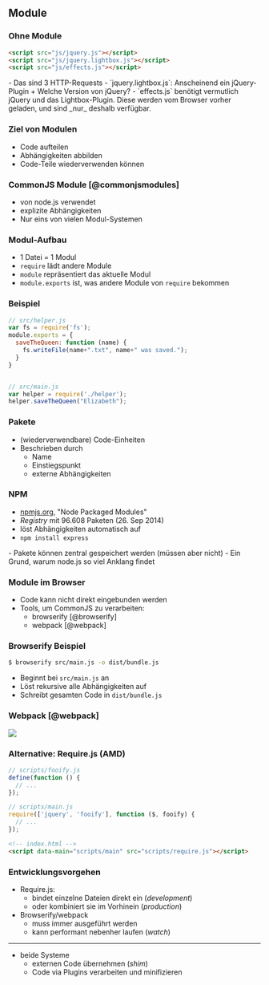## Module

### Ohne Module

```html
<script src="js/jquery.js"></script>
<script src="js/jquery.lightbox.js"></script>
<script src="js/effects.js"></script>
```

<aside class="notes">
- Das sind 3 HTTP-Requests
- `jquery.lightbox.js`: Anscheinend ein jQuery-Plugin
    + Welche Version von jQuery?
- `effects.js` benötigt vermutlich jQuery und das Lightbox-Plugin. Diese werden vom Browser vorher geladen, und sind _nur_ deshalb verfügbar.
</aside>

### Ziel von Modulen

- Code aufteilen
- Abhängigkeiten abbilden
- Code-Teile wiederverwenden können

### CommonJS Module [@commonjsmodules]

- von node.js verwendet
- explizite Abhängigkeiten
- Nur eins von vielen Modul-Systemen

### Modul-Aufbau

- 1 Datei = 1 Modul
- `require` lädt andere Module
- `module` repräsentiert das aktuelle Modul
- `module.exports` ist, was andere Module von `require` bekommen

### Beispiel

```javascript
// src/helper.js
var fs = require('fs');
module.exports = {
  saveTheQueen: function (name) {
    fs.writeFile(name+".txt", name+" was saved.");
  }
}


// src/main.js
var helper = require('./helper');
helper.saveTheQueen("Elizabeth");
```

### Pakete

- (wiederverwendbare) Code-Einheiten
- Beschrieben durch
    - Name
    - Einstiegspunkt
    - externe Abhängigkeiten

### NPM

- [npmjs.org](https://www.npmjs.org/), "Node Packaged Modules"
- _Registry_ mit 96.608 Paketen (26. Sep 2014)
- löst Abhängigkeiten automatisch auf
- `npm install express`

<aside class="notes">
- Pakete können zentral gespeichert werden (müssen aber nicht)
- Ein Grund, warum node.js so viel Anklang findet
</aside>

### Module im Browser

- Code kann nicht direkt eingebunden werden
- Tools, um CommonJS zu verarbeiten:
    - browserify [@browserify]
    - webpack [@webpack]

### Browserify Beispiel

```bash
$ browserify src/main.js -o dist/bundle.js
```

- Beginnt bei `src/main.js` an
- Löst rekursive alle Abhängigkeiten auf
- Schreibt gesamten Code in `dist/bundle.js`

### Webpack [@webpack]

![](figures/what-is-webpack)

### Alternative: Require.js (AMD)

```javascript
// scripts/fooify.js
define(function () {
  // ...
});

// scripts/main.js
require(['jquery', 'fooify'], function ($, fooify) {
  // ...
});
```

```html
<!-- index.html -->
<script data-main="scripts/main" src="scripts/require.js"></script>
```

### Entwicklungsvorgehen

- Require.js:
	- bindet einzelne Dateien direkt ein (_development_)
	- oder kombiniert sie im Vorhinein (_production_)
- Browserify/webpack
	- muss immer ausgeführt werden
	- kann performant nebenher laufen (_watch_)

---

- beide Systeme
	- externen Code übernehmen (_shim_)
	- Code via Plugins verarbeiten und minifizieren
